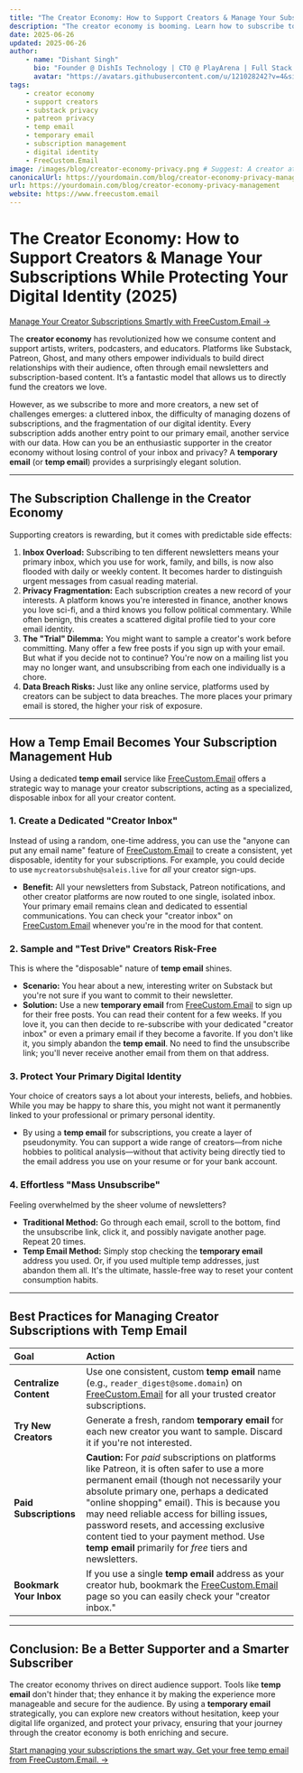 ```yaml
---
title: "The Creator Economy: How to Support Creators & Manage Your Subscriptions While Protecting Your Digital Identity (2025)"
description: "The creator economy is booming. Learn how to subscribe to your favorite creators on platforms like Substack, Patreon, and more while protecting your privacy and avoiding inbox clutter using a temporary email (temp email) from FreeCustom.Email."
date: 2025-06-26
updated: 2025-06-26
author:
    - name: "Dishant Singh"
      bio: "Founder @ DishIs Technology | CTO @ PlayArena | Full Stack & Python Developer | ML/ DL Developer | Problem Solver | Math & Science Teacher"
      avatar: "https://avatars.githubusercontent.com/u/121028242?v=4&size=64"
tags:
    - creator economy
    - support creators
    - substack privacy
    - patreon privacy
    - temp email
    - temporary email
    - subscription management
    - digital identity
    - FreeCustom.Email
image: /images/blog/creator-economy-privacy.png # Suggest: A creator at a desk, surrounded by platform logos (Patreon, Substack) and a shield icon
canonicalUrl: https://yourdomain.com/blog/creator-economy-privacy-management
url: https://yourdomain.com/blog/creator-economy-privacy-management
website: https://www.freecustom.email
---
```


# The Creator Economy: How to Support Creators & Manage Your Subscriptions While Protecting Your Digital Identity (2025)

[Manage Your Creator Subscriptions Smartly with FreeCustom.Email →](https://www.freecustom.email)

The **creator economy** has revolutionized how we consume content and support artists, writers, podcasters, and educators. Platforms like Substack, Patreon, Ghost, and many others empower individuals to build direct relationships with their audience, often through email newsletters and subscription-based content. It’s a fantastic model that allows us to directly fund the creators we love.

However, as we subscribe to more and more creators, a new set of challenges emerges: a cluttered inbox, the difficulty of managing dozens of subscriptions, and the fragmentation of our digital identity. Every subscription adds another entry point to our primary email, another service with our data. How can you be an enthusiastic supporter in the creator economy without losing control of your inbox and privacy? A **temporary email** (or **temp email**) provides a surprisingly elegant solution.

---

## The Subscription Challenge in the Creator Economy

Supporting creators is rewarding, but it comes with predictable side effects:

1.  **Inbox Overload:** Subscribing to ten different newsletters means your primary inbox, which you use for work, family, and bills, is now also flooded with daily or weekly content. It becomes harder to distinguish urgent messages from casual reading material.
2.  **Privacy Fragmentation:** Each subscription creates a new record of your interests. A platform knows you're interested in finance, another knows you love sci-fi, and a third knows you follow political commentary. While often benign, this creates a scattered digital profile tied to your core email identity.
3.  **The "Trial" Dilemma:** You might want to sample a creator's work before committing. Many offer a few free posts if you sign up with your email. But what if you decide not to continue? You're now on a mailing list you may no longer want, and unsubscribing from each one individually is a chore.
4.  **Data Breach Risks:** Just like any online service, platforms used by creators can be subject to data breaches. The more places your primary email is stored, the higher your risk of exposure.

---

## How a Temp Email Becomes Your Subscription Management Hub

Using a dedicated **temp email** service like [FreeCustom.Email](https://www.freecustom.email) offers a strategic way to manage your creator subscriptions, acting as a specialized, disposable inbox for all your creator content.

### 1. Create a Dedicated "Creator Inbox"
Instead of using a random, one-time address, you can use the "anyone can put any email name" feature of [FreeCustom.Email](https://www.freecustom.email) to create a consistent, yet disposable, identity for your subscriptions. For example, you could decide to use `mycreatorsubshub@saleis.live` for *all* your creator sign-ups.

*   **Benefit:** All your newsletters from Substack, Patreon notifications, and other creator platforms are now routed to one single, isolated inbox. Your primary email remains clean and dedicated to essential communications. You can check your "creator inbox" on [FreeCustom.Email](https://www.freecustom.email) whenever you're in the mood for that content.

### 2. Sample and "Test Drive" Creators Risk-Free
This is where the "disposable" nature of **temp email** shines.

*   **Scenario:** You hear about a new, interesting writer on Substack but you're not sure if you want to commit to their newsletter.
*   **Solution:** Use a new **temporary email** from [FreeCustom.Email](https://www.freecustom.email) to sign up for their free posts. You can read their content for a few weeks. If you love it, you can then decide to re-subscribe with your dedicated "creator inbox" or even a primary email if they become a favorite. If you don't like it, you simply abandon the **temp email**. No need to find the unsubscribe link; you'll never receive another email from them on that address.

### 3. Protect Your Primary Digital Identity
Your choice of creators says a lot about your interests, beliefs, and hobbies. While you may be happy to share this, you might not want it permanently linked to your professional or primary personal identity.

*   By using a **temp email** for subscriptions, you create a layer of pseudonymity. You can support a wide range of creators—from niche hobbies to political analysis—without that activity being directly tied to the email address you use on your resume or for your bank account.

### 4. Effortless "Mass Unsubscribe"
Feeling overwhelmed by the sheer volume of newsletters?

*   **Traditional Method:** Go through each email, scroll to the bottom, find the unsubscribe link, click it, and possibly navigate another page. Repeat 20 times.
*   **Temp Email Method:** Simply stop checking the **temporary email** address you used. Or, if you used multiple temp addresses, just abandon them all. It's the ultimate, hassle-free way to reset your content consumption habits.

---

## Best Practices for Managing Creator Subscriptions with Temp Email

| Goal | Action |
| :--- | :--- |
| **Centralize Content** | Use one consistent, custom **temp email** name (e.g., `reader_digest@some.domain`) on [FreeCustom.Email](https://www.freecustom.email) for all your trusted creator subscriptions. |
| **Try New Creators** | Generate a fresh, random **temporary email** for each new creator you want to sample. Discard it if you're not interested. |
| **Paid Subscriptions** | **Caution:** For *paid* subscriptions on platforms like Patreon, it is often safer to use a more permanent email (though not necessarily your absolute primary one, perhaps a dedicated "online shopping" email). This is because you may need reliable access for billing issues, password resets, and accessing exclusive content tied to your payment method. Use **temp email** primarily for *free* tiers and newsletters. |
| **Bookmark Your Inbox**| If you use a single **temp email** address as your creator hub, bookmark the [FreeCustom.Email](https://www.freecustom.email) page so you can easily check your "creator inbox." |

---

## Conclusion: Be a Better Supporter and a Smarter Subscriber

The creator economy thrives on direct audience support. Tools like **temp email** don't hinder that; they enhance it by making the experience more manageable and secure for the audience. By using a **temporary email** strategically, you can explore new creators without hesitation, keep your digital life organized, and protect your privacy, ensuring that your journey through the creator economy is both enriching and secure.

[Start managing your subscriptions the smart way. Get your free temp email from FreeCustom.Email. →](https://www.freecustom.email)